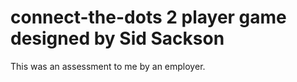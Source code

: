 # connect-the-dots 2 player game designed by Sid Sackson
This was an assessment to me by an employer.
